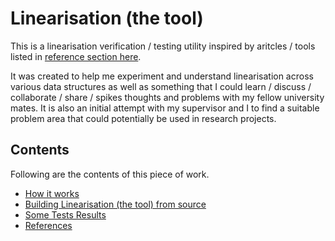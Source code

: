 # Linearisation (the tool)

This is a linearisation verification / testing utility inspired by aritcles / tools listed in
[reference section here](docs/references.md).

It was created to help me experiment and understand linearisation across various data structures
as well as something that I could learn / discuss / collaborate / share / spikes thoughts and problems
with my fellow university mates. It is also an initial attempt with my supervisor and I to find a
suitable problem area that could potentially be used in research projects.


## Contents
Following are the contents of this piece of work.

- [How it works](docs/how_it_works.md)
- [Building Linearisation (the tool) from source](docs/building.md)
- [Some Tests Results](docs/some_tests_results.md)
- [References](docs/references.md)


